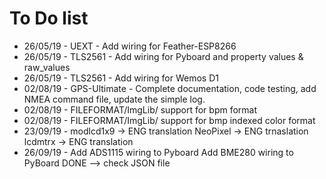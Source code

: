 # To Do list

* 26/05/19 - UEXT - Add wiring for Feather-ESP8266
* 26/05/19 - TLS2561 - Add wiring for Pyboard and property values & raw_values
* 26/05/19 - TLS2561 - Add wiring for Wemos D1
* 02/08/19 - GPS-Ultimate - Complete documentation, code testing, add NMEA command file, update the simple log.
* 02/08/19 - FILEFORMAT/ImgLib/ support for bpm format
* 02/08/19 - FILEFORMAT/ImgLib/ support for bmp indexed color format
* 23/09/19 - modlcd1x9 -> ENG translation
             NeoPixel -> ENG trnaslation
             lcdmtrx -> ENG translation
* 26/09/19 - Add ADS1115 wiring to Pyboard
             Add BME280 wiring to PyBoard DONE --> check JSON file
